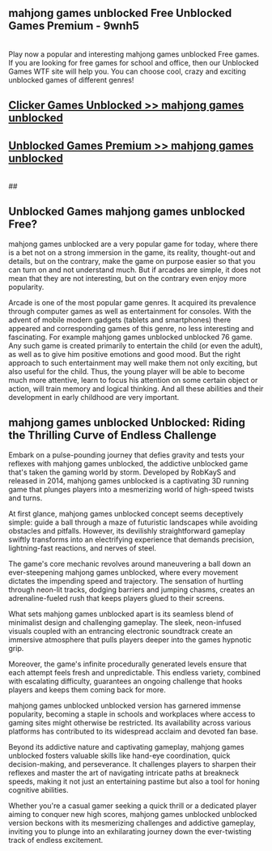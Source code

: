 ## mahjong games unblocked Free Unblocked Games Premium - 9wnh5 <br>
<br>
Play now a popular and interesting mahjong games unblocked Free games. If you are looking for free games for school and office, then our Unblocked Games WTF site will help you. You can choose cool, crazy and exciting unblocked games of different genres!


##  [Clicker Games Unblocked >> mahjong games unblocked](http://freeplayer.one?title=mahjong_games_unblocked&ref=05)

##  [Unblocked Games Premium >> mahjong games unblocked](http://freeplayer.one?title=mahjong_games_unblocked&ref=05)
  <br>
  ##



## Unblocked Games mahjong games unblocked Free?

mahjong games unblocked are a very popular game for today, where there is a bet not on a strong immersion in the game, its reality, thought-out and details, but on the contrary, make the game on purpose easier so that you can turn on and not understand much. But if arcades are simple, it does not mean that they are not interesting, but on the contrary even enjoy more popularity.

Arcade is one of the most popular game genres. It acquired its prevalence through computer games as well as entertainment for consoles. With the advent of mobile modern gadgets (tablets and smartphones) there appeared and corresponding games of this genre, no less interesting and fascinating. For example mahjong games unblocked unblocked 76 game. Any such game is created primarily to entertain the child (or even the adult), as well as to give him positive emotions and good mood. But the right approach to such entertainment may well make them not only exciting, but also useful for the child. Thus, the young player will be able to become much more attentive, learn to focus his attention on some certain object or action, will train memory and logical thinking. And all these abilities and their development in early childhood are very important.

##  mahjong games unblocked Unblocked: Riding the Thrilling Curve of Endless Challenge

Embark on a pulse-pounding journey that defies gravity and tests your reflexes with mahjong games unblocked, the addictive unblocked game that's taken the gaming world by storm. Developed by RobKayS and released in 2014, mahjong games unblocked is a captivating 3D running game that plunges players into a mesmerizing world of high-speed twists and turns.

At first glance, mahjong games unblocked concept seems deceptively simple: guide a ball through a maze of futuristic landscapes while avoiding obstacles and pitfalls. However, its devilishly straightforward gameplay swiftly transforms into an electrifying experience that demands precision, lightning-fast reactions, and nerves of steel.

The game's core mechanic revolves around maneuvering a ball down an ever-steepening mahjong games unblocked, where every movement dictates the impending speed and trajectory. The sensation of hurtling through neon-lit tracks, dodging barriers and jumping chasms, creates an adrenaline-fueled rush that keeps players glued to their screens.

What sets mahjong games unblocked apart is its seamless blend of minimalist design and challenging gameplay. The sleek, neon-infused visuals coupled with an entrancing electronic soundtrack create an immersive atmosphere that pulls players deeper into the games hypnotic grip.

Moreover, the game's infinite procedurally generated levels ensure that each attempt feels fresh and unpredictable. This endless variety, combined with escalating difficulty, guarantees an ongoing challenge that hooks players and keeps them coming back for more.

mahjong games unblocked unblocked version has garnered immense popularity, becoming a staple in schools and workplaces where access to gaming sites might otherwise be restricted. Its availability across various platforms has contributed to its widespread acclaim and devoted fan base.

Beyond its addictive nature and captivating gameplay, mahjong games unblocked fosters valuable skills like hand-eye coordination, quick decision-making, and perseverance. It challenges players to sharpen their reflexes and master the art of navigating intricate paths at breakneck speeds, making it not just an entertaining pastime but also a tool for honing cognitive abilities.

Whether you're a casual gamer seeking a quick thrill or a dedicated player aiming to conquer new high scores, mahjong games unblocked unblocked version beckons with its mesmerizing challenges and addictive gameplay, inviting you to plunge into an exhilarating journey down the ever-twisting track of endless excitement.